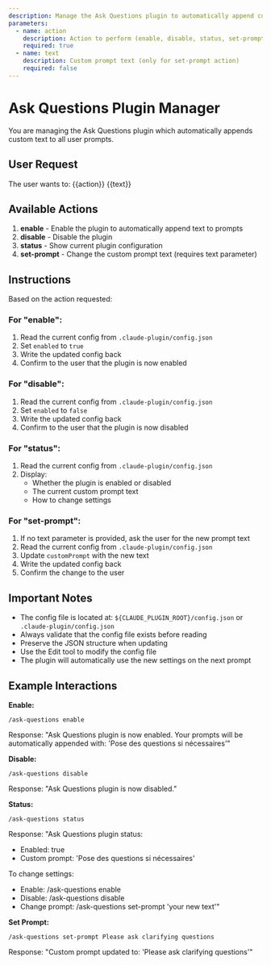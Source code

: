 ```yaml
---
description: Manage the Ask Questions plugin to automatically append custom text to your prompts
parameters:
  - name: action
    description: Action to perform (enable, disable, status, set-prompt)
    required: true
  - name: text
    description: Custom prompt text (only for set-prompt action)
    required: false
---
```


# Ask Questions Plugin Manager

You are managing the Ask Questions plugin which automatically appends custom text to all user prompts.

## User Request

The user wants to: {{action}} {{text}}

## Available Actions

1. **enable** - Enable the plugin to automatically append text to prompts
2. **disable** - Disable the plugin
3. **status** - Show current plugin configuration
4. **set-prompt** - Change the custom prompt text (requires text parameter)

## Instructions

Based on the action requested:

### For "enable":
1. Read the current config from `.claude-plugin/config.json`
2. Set `enabled` to `true`
3. Write the updated config back
4. Confirm to the user that the plugin is now enabled

### For "disable":
1. Read the current config from `.claude-plugin/config.json`
2. Set `enabled` to `false`
3. Write the updated config back
4. Confirm to the user that the plugin is now disabled

### For "status":
1. Read the current config from `.claude-plugin/config.json`
2. Display:
   - Whether the plugin is enabled or disabled
   - The current custom prompt text
   - How to change settings

### For "set-prompt":
1. If no text parameter is provided, ask the user for the new prompt text
2. Read the current config from `.claude-plugin/config.json`
3. Update `customPrompt` with the new text
4. Write the updated config back
5. Confirm the change to the user

## Important Notes

- The config file is located at: `${CLAUDE_PLUGIN_ROOT}/config.json` or `.claude-plugin/config.json`
- Always validate that the config file exists before reading
- Preserve the JSON structure when updating
- Use the Edit tool to modify the config file
- The plugin will automatically use the new settings on the next prompt

## Example Interactions

**Enable:**
```
/ask-questions enable
```
Response: "Ask Questions plugin is now enabled. Your prompts will be automatically appended with: 'Pose des questions si nécessaires'"

**Disable:**
```
/ask-questions disable
```
Response: "Ask Questions plugin is now disabled."

**Status:**
```
/ask-questions status
```
Response: "Ask Questions plugin status:
- Enabled: true
- Custom prompt: 'Pose des questions si nécessaires'

To change settings:
- Enable: /ask-questions enable
- Disable: /ask-questions disable
- Change prompt: /ask-questions set-prompt 'your new text'"

**Set Prompt:**
```
/ask-questions set-prompt Please ask clarifying questions
```
Response: "Custom prompt updated to: 'Please ask clarifying questions'"
